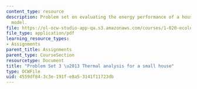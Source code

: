 ```yaml
---
content_type: resource
description: Problem set on evaluating the energy performance of a house using a MATLAB
  model.
file: https://ol-ocw-studio-app-qa.s3.amazonaws.com/courses/1-020-ecology-ii-engineering-for-sustainability-spring-2008/4559df843c3e191fe8a53141f11723db_assn3.pdf
file_type: application/pdf
learning_resource_types:
- Assignments
parent_title: Assignments
parent_type: CourseSection
resourcetype: Document
title: "Problem Set 3 \u2013 Thermal analysis for a small house"
type: OCWFile
uid: 4559df84-3c3e-191f-e8a5-3141f11723db
---
```

